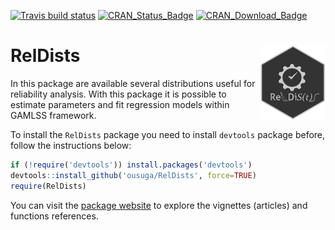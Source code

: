 [![Travis build status](https://travis-ci.org/ousuga/RelDists.svg?branch=master)](https://travis-ci.org/ousuga/RelDists)
[![CRAN\_Status\_Badge](http://www.r-pkg.org/badges/version-ago/RelDists)](https://cran.r-project.org/package=RelDists)
[![CRAN\_Download\_Badge](http://cranlogs.r-pkg.org/badges/RelDists)](https://cran.r-project.org/package=RelDists) 

# RelDists <img src="man/figures/RelDists4.3_gris.png" align="right" height="120" align="right"/>

In this package are available several distributions useful for reliability analysis. With this package it is possible to estimate parameters and fit regression models within GAMLSS framework.

To install the `RelDists` package you need to install `devtools` package before, follow the instructions below:

```r
if (!require('devtools')) install.packages('devtools')
devtools::install_github('ousuga/RelDists', force=TRUE)
require(RelDists)
```
You can visit the [package website](https://ousuga.github.io/RelDists/index.html) to explore the vignettes (articles) and functions references. 
